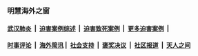 
### 明慧海外之窗

####  [武汉肺炎](indexes/365.md?t=03030600) &nbsp;|&nbsp;  [迫害案例综述](indexes/328.md?t=03030600) &nbsp;|&nbsp; [迫害致死案例](indexes/277.md?t=03030600)  &nbsp;|&nbsp; [更多迫害案例](indexes/81.md?t=03030600)  &nbsp;|&nbsp; 
####  [时事评论](indexes/19.md?t=03030600) &nbsp;|&nbsp; [海外简讯](indexes/245.md?t=03030600)&nbsp;|&nbsp;  [社会支持](indexes/140.md?t=03030600) &nbsp;|&nbsp; [褒奖决议](indexes/282.md?t=03030600) &nbsp;|&nbsp; [社区报道](indexes/91.md?t=03030600)  &nbsp;|&nbsp; [天人之间](indexes/78.md?t=03030600) 

